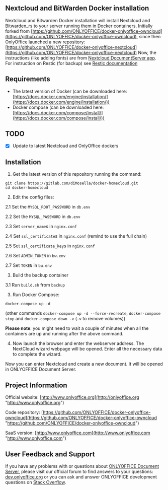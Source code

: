 ## Nextcloud and BitWarden Docker installation

Nextcloud and Bitwarden Docker installation will install Nextcloud and Bitwarden_rs to your server running them in Docker containers.
Initially forked from [https://github.com/ONLYOFFICE/docker-onlyoffice-owncloud](https://github.com/ONLYOFFICE/docker-onlyoffice-owncloud), since then OnlyOffice launched a new repository: [https://github.com/ONLYOFFICE/docker-onlyoffice-nextcloud](https://github.com/ONLYOFFICE/docker-onlyoffice-nextcloud)
Now, the instructions (like adding fonts) are from [Nextcloud DocumentServer app](https://github.com/nextcloud/documentserver_community).
For instruction on Restic (for backup) see [Restic documentation](https://restic.readthedocs.io/en/latest/index.html)

## Requirements

* The latest version of Docker (can be downloaded here: [https://docs.docker.com/engine/installation/](https://docs.docker.com/engine/installation/))
* Docker compose (can be downloaded here: [https://docs.docker.com/compose/install/](https://docs.docker.com/compose/install/))

## TODO

- [x] Update to latest Nextcloud and OnlyOffice dockers

## Installation

1. Get the latest version of this repository running the command:

```
git clone https://gitlab.com/diMosella/docker-homecloud.git
cd docker-homecloud
```

2. Edit the config files:

2.1 Set the `MYSQL_ROOT_PASSWORD` in `db.env`

2.2 Set the `MYSQL_PASSWORD` in `db.env`

2.3 Set `server_name`s in `nginx.conf`

2.4 Set `ssl_certificate`s in `nginx.conf` (remind to use the full chain)

2.5 Set `ssl_certificate_key`s in `nginx.conf`

2.6 Set `ADMIN_TOKEN` in `bw.env`

2.7 Set `TOKEN` in `bu.env`

3. Build the backup container

3.1 Run ``build.sh`` from ``backup``

3. Run Docker Compose:

```
docker-compose up -d
```
(other commands `docker-compose up -d --force-recreate`, `docker-compose stop` and `docker-compose down -v` (`-v` to remove volumes))

**Please note**: you might need to wait a couple of minutes when all the containers are up and running after the above command.

4. Now launch the browser and enter the webserver address. The NextCloud wizard webpage will be opened. Enter all the necessary data to complete the wizard.

Now you can enter Nextcloud and create a new document. It will be opened in ONLYOFFICE Document Server.

## Project Information

Official website: [http://www.onlyoffice.org](http://onlyoffice.org "http://www.onlyoffice.org")

Code repository: [https://github.com/ONLYOFFICE/docker-onlyoffice-owncloud](https://github.com/ONLYOFFICE/docker-onlyoffice-owncloud "https://github.com/ONLYOFFICE/docker-onlyoffice-owncloud")

SaaS version: [http://www.onlyoffice.com](http://www.onlyoffice.com "http://www.onlyoffice.com")

## User Feedback and Support

If you have any problems with or questions about [ONLYOFFICE Document Server][2], please visit our official forum to find answers to your questions: [dev.onlyoffice.org][1] or you can ask and answer ONLYOFFICE development questions on [Stack Overflow][3].

  [1]: http://dev.onlyoffice.org
  [2]: https://github.com/ONLYOFFICE/DocumentServer
  [3]: http://stackoverflow.com/questions/tagged/onlyoffice
